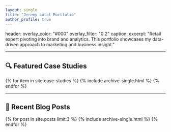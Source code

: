 ```yaml
---
layout: single
title: "Jeremy Lutat Portfolio"
author_profile: true
---
```


header:
  overlay_color: "#000"
  overlay_filter: "0.2"
  caption:
excerpt: "Retail expert pivoting into brand and analytics. This portfolio showcases my data-driven approach to marketing and business insight."

---

## 🔍 Featured Case Studies

{% for item in site.case-studies %}
  {% include archive-single.html %}
{% endfor %}

---

## 📰 Recent Blog Posts

{% for post in site.posts limit:3 %}
  {% include archive-single.html %}
{% endfor %}
